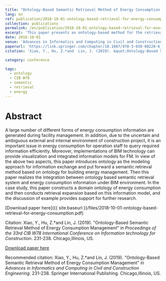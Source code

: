 ```yaml
---
title: "Ontology-Based Semantic Retrieval Method of Energy Consumption Management"
lang: en
ref: publication/2018-10-01-ontology-based-retrieval-for-energy-consumption
collection: publications
permalink: /en/publication/2018-10-01-ontology-based-retrieval-for-energy-consumption
excerpt: 'This paper presents an ontology-based method for the retrieval of energy consumption data.'
date: 2018-10-01
venue: 'Advances in Informatics and Computing in Civil and Construction Engineering'
paperurl: 'https://link.springer.com/chapter/10.1007/978-3-030-00220-6_28'
citation: 'Xiao, Y., Hu, Z.*and  Lin, J. (2019). &quot;Ontology-Based Semantic Retrieval Method of Energy Consumption Management&quot; <i>in Advances in Informatics and Computing in Civil and Construction Engineering</i>. 231-238. Springer International Publishing. Chicago,Illinois, US.'

category: conference

tags: 
  - ontology
  - CIB W78
  - semantic
  - retrieval
  - energy
---
```



Abstract
====

A large number of different forms of energy consumption information are generated during facility management. In addition, due to the uncertain and ambiguous external and internal environment of construction project, it is an important issue in energy consumption for operation staff to query required information efficiently. Moreover, implementations of BIM technology can provide visualization and integrated information models for FM. In view of the above two aspects, this paper introduces ontology as the modeling approach for information exchange and put forward a semantic retrieval method based on ontology for building energy management. Then this paper realizes the integration between ontology based semantic retrieval system and energy consumption information under BIM environment. In the case study, this paper constructs a domain ontology of energy consumption and then conducts retrieval expansion based on this information model, and the discussion of example provides support for further research. 

[Download paper here]({{ site.baseurl }}/files/2018-10-01-ontology-based-retrieval-for-energy-consumption.pdf)

Citation: Xiao, Y., Hu, Z.*and  Lin, J. (2019). &quot;Ontology-Based Semantic Retrieval Method of Energy Consumption Management&quot; <i>in Proceedings of the 33rd CIB W78 International Conference on Information technology for Construction</i>. 231-238. Chicago,Illinois, US.

[Download paper here](https://link.springer.com/chapter/10.1007/978-3-030-00220-6_28)

Recommended citation: Xiao, Y., Hu, Z.*and  Lin, J. (2019). &quot;Ontology-Based Semantic Retrieval Method of Energy Consumption Management&quot; <i>in Advances in Informatics and Computing in Civil and Construction Engineering</i>. 231-238. Springer International Publishing. Chicago,Illinois, US.